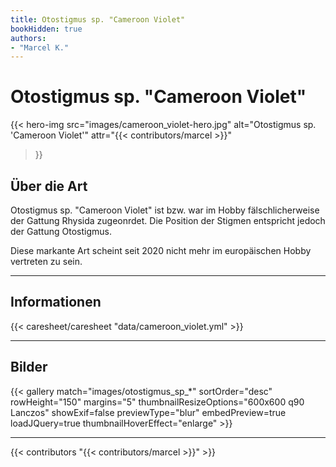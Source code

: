 ```yaml
---
title: Otostigmus sp. "Cameroon Violet"
bookHidden: true
authors:
- "Marcel K."
---
```


# Otostigmus sp. "Cameroon Violet"

{{< hero-img 
    src="images/cameroon_violet-hero.jpg" 
    alt="Otostigmus sp. 'Cameroon Violet'" 
    attr="{{< contributors/marcel >}}" 
>}}

## Über die Art

Otostigmus sp. "Cameroon Violet" ist bzw. war im Hobby fälschlicherweise der Gattung Rhysida zugeonrdet. Die Position der Stigmen entspricht jedoch der Gattung Otostigmus.

Diese markante Art scheint seit 2020 nicht mehr im europäischen Hobby vertreten zu sein.

---

## Informationen

{{< caresheet/caresheet "data/cameroon_violet.yml" >}}

--- 
## Bilder


{{< gallery match="images/otostigmus_sp_*" sortOrder="desc" rowHeight="150" margins="5" thumbnailResizeOptions="600x600 q90 Lanczos" showExif=false previewType="blur" embedPreview=true loadJQuery=true thumbnailHoverEffect="enlarge" >}}

---
{{< contributors "{{< contributors/marcel >}}" >}}


